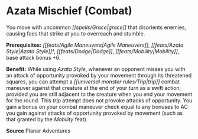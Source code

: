 ﻿---
cssclass: [feats]

---
# Azata Mischief (Combat)

You move with uncommon _[[spells/Grace|grace]]_ that disorients enemies, causing foes that strike at you to overreach and stumble.

**Prerequisites:** _[[feats/Agile Maneuvers|Agile Maneuvers]]_, _[[feats/Azata Style|Azata Style]]_*, _[[feats/Dodge|Dodge]]_, _[[feats/Mobility|Mobility]]_, base attack bonus +6.

**Benefit:** While using _Azata Style_, whenever an opponent misses you with an attack of opportunity provoked by your movement through its threatened squares, you can attempt a _[[universal monster rules/Trip|trip]]_ combat maneuver against that creature at the end of your turn as a swift action, provided you are still adjacent to the creature when you end your movement for the round. This _trip_ attempt does not provoke attacks of opportunity. You gain a bonus on your combat maneuver check equal to any bonuses to AC you gain against attacks of opportunity provoked by movement (such as that granted by the _Mobility_ feat).

**Source** Planar Adventures